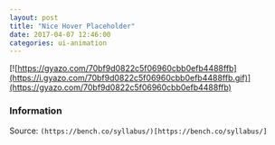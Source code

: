 ```yaml
---
layout: post
title: "Nice Hover Placeholder"
date: 2017-04-07 12:46:00
categories: ui-animation
---
```


[![https://gyazo.com/70bf9d0822c5f06960cbb0efb4488ffb](https://i.gyazo.com/70bf9d0822c5f06960cbb0efb4488ffb.gif)](https://gyazo.com/70bf9d0822c5f06960cbb0efb4488ffb)

### Information
Source: `(https://bench.co/syllabus/)[https://bench.co/syllabus/]`
